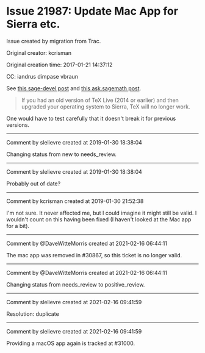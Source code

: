 # Issue 21987: Update Mac App for Sierra etc.

Issue created by migration from Trac.

Original creator: kcrisman

Original creation time: 2017-01-21 14:37:12

CC:  iandrus dimpase vbraun

See [this sage-devel post](https://groups.google.com/forum/#!topic/sage-devel/CZeQ_OQ6VSM) and [this ask.sagemath post](https://ask.sagemath.org/question/36332/sage-os-x-app-and-matplotlib-latex-connection/).

> If you had an old version of TeX Live (2014 or earlier) and then upgraded your operating system to Sierra, TeX will no longer work.

One would have to test carefully that it doesn't break it for previous versions.


---

Comment by slelievre created at 2019-01-30 18:38:04

Changing status from new to needs_review.


---

Comment by slelievre created at 2019-01-30 18:38:04

Probably out of date?


---

Comment by kcrisman created at 2019-01-30 21:52:38

I'm not sure.  It never affected me, but I could imagine it might still be valid.   I wouldn't count on this having been fixed (I haven't looked at the Mac app for a bit).


---

Comment by @DaveWitteMorris created at 2021-02-16 06:44:11

The mac app was removed in #30867, so this ticket is no longer valid.


---

Comment by @DaveWitteMorris created at 2021-02-16 06:44:11

Changing status from needs_review to positive_review.


---

Comment by slelievre created at 2021-02-16 09:41:59

Resolution: duplicate


---

Comment by slelievre created at 2021-02-16 09:41:59

Providing a macOS app again is tracked at #31000.
